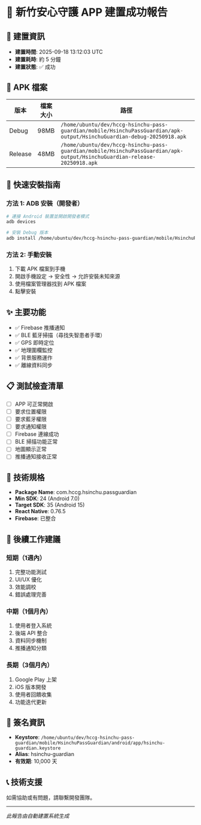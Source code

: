 # 🎉 新竹安心守護 APP 建置成功報告

## 📅 建置資訊
- **建置時間**: 2025-09-18 13:12:03 UTC
- **建置耗時**: 約 5 分鐘
- **建置狀態**: ✅ 成功

## 📱 APK 檔案
| 版本 | 檔案大小 | 路徑 |
|------|---------|------|
| Debug | 98MB | `/home/ubuntu/dev/hccg-hsinchu-pass-guardian/mobile/HsinchuPassGuardian/apk-output/HsinchuGuardian-debug-20250918.apk` |
| Release | 48MB | `/home/ubuntu/dev/hccg-hsinchu-pass-guardian/mobile/HsinchuPassGuardian/apk-output/HsinchuGuardian-release-20250918.apk` |

## 🚀 快速安裝指南

### 方法 1: ADB 安裝（開發者）
```bash
# 連接 Android 裝置並開啟開發者模式
adb devices

# 安裝 Debug 版本
adb install /home/ubuntu/dev/hccg-hsinchu-pass-guardian/mobile/HsinchuPassGuardian/apk-output/HsinchuGuardian-debug-20250918.apk
```

### 方法 2: 手動安裝
1. 下載 APK 檔案到手機
2. 開啟手機設定 → 安全性 → 允許安裝未知來源
3. 使用檔案管理器找到 APK 檔案
4. 點擊安裝

## ✨ 主要功能
- ✅ Firebase 推播通知
- ✅ BLE 藍牙掃描（尋找失智患者手環）
- ✅ GPS 即時定位
- ✅ 地理圍欄監控
- ✅ 背景服務運作
- ✅ 離線資料同步

## 📋 測試檢查清單
- [ ] APP 可正常開啟
- [ ] 要求位置權限
- [ ] 要求藍牙權限
- [ ] 要求通知權限
- [ ] Firebase 連線成功
- [ ] BLE 掃描功能正常
- [ ] 地圖顯示正常
- [ ] 推播通知接收正常

## 🔧 技術規格
- **Package Name**: com.hccg.hsinchu.passguardian
- **Min SDK**: 24 (Android 7.0)
- **Target SDK**: 35 (Android 15)
- **React Native**: 0.76.5
- **Firebase**: 已整合

## 📝 後續工作建議

### 短期（1週內）
1. 完整功能測試
2. UI/UX 優化
3. 效能調校
4. 錯誤處理完善

### 中期（1個月內）
1. 使用者登入系統
2. 後端 API 整合
3. 資料同步機制
4. 推播通知分類

### 長期（3個月內）
1. Google Play 上架
2. iOS 版本開發
3. 使用者回饋收集
4. 功能迭代更新

## 🔐 簽名資訊
- **Keystore**: `/home/ubuntu/dev/hccg-hsinchu-pass-guardian/mobile/HsinchuPassGuardian/android/app/hsinchu-guardian.keystore`
- **Alias**: hsinchu-guardian
- **有效期**: 10,000 天

## 📞 技術支援
如需協助或有問題，請聯繫開發團隊。

---
*此報告由自動建置系統生成*